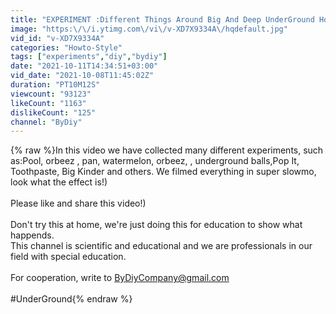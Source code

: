 ```yaml
---
title: "EXPERIMENT :Different Things Around Big And Deep UnderGround Hole"
image: "https:\/\/i.ytimg.com\/vi\/v-XD7X9334A\/hqdefault.jpg"
vid_id: "v-XD7X9334A"
categories: "Howto-Style"
tags: ["experiments","diy","bydiy"]
date: "2021-10-11T14:34:51+03:00"
vid_date: "2021-10-08T11:45:02Z"
duration: "PT10M12S"
viewcount: "93123"
likeCount: "1163"
dislikeCount: "125"
channel: "ByDiy"
---
```

{% raw %}In this video we have collected many different experiments, such as:Pool, orbeez , pan, watermelon, orbeez, , underground balls,Pop It, Toothpaste, Big Kinder and others. We filmed everything in super slowmo, look what the effect is!)<br /><br />Please like and share this video!)<br /><br />Don't try this at home, we're just doing this for education to show what happends.<br />This channel is scientific and educational and we are professionals in our field with special education.<br /><br />For cooperation, write to ByDiyCompany@gmail.com<br /><br />#UnderGround{% endraw %}
